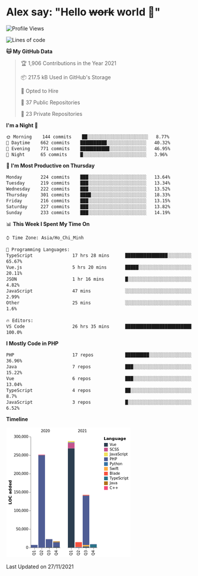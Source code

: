 # Alex say: "Hello ~~work~~ world 🐾"

<!--START_SECTION:waka-->
![Profile Views](http://img.shields.io/badge/Profile%20Views-0-blue)

![Lines of code](https://img.shields.io/badge/From%20Hello%20World%20I%27ve%20Written-752978%20lines%20of%20code-blue)

**🐱 My GitHub Data** 

> 🏆 1,906 Contributions in the Year 2021
 > 
> 📦 217.5 kB Used in GitHub's Storage 
 > 
> 💼 Opted to Hire
 > 
> 📜 37 Public Repositories 
 > 
> 🔑 23 Private Repositories  
 > 
**I'm a Night 🦉** 

```text
🌞 Morning    144 commits    ██░░░░░░░░░░░░░░░░░░░░░░░   8.77% 
🌆 Daytime    662 commits    ██████████░░░░░░░░░░░░░░░   40.32% 
🌃 Evening    771 commits    ███████████░░░░░░░░░░░░░░   46.95% 
🌙 Night      65 commits     █░░░░░░░░░░░░░░░░░░░░░░░░   3.96%

```
📅 **I'm Most Productive on Thursday** 

```text
Monday       224 commits    ███░░░░░░░░░░░░░░░░░░░░░░   13.64% 
Tuesday      219 commits    ███░░░░░░░░░░░░░░░░░░░░░░   13.34% 
Wednesday    222 commits    ███░░░░░░░░░░░░░░░░░░░░░░   13.52% 
Thursday     301 commits    ████░░░░░░░░░░░░░░░░░░░░░   18.33% 
Friday       216 commits    ███░░░░░░░░░░░░░░░░░░░░░░   13.15% 
Saturday     227 commits    ███░░░░░░░░░░░░░░░░░░░░░░   13.82% 
Sunday       233 commits    ███░░░░░░░░░░░░░░░░░░░░░░   14.19%

```


📊 **This Week I Spent My Time On** 

```text
⌚︎ Time Zone: Asia/Ho_Chi_Minh

💬 Programming Languages: 
TypeScript               17 hrs 28 mins      ████████████████░░░░░░░░░   65.67% 
Vue.js                   5 hrs 20 mins       █████░░░░░░░░░░░░░░░░░░░░   20.11% 
JSON                     1 hr 16 mins        █░░░░░░░░░░░░░░░░░░░░░░░░   4.82% 
JavaScript               47 mins             ░░░░░░░░░░░░░░░░░░░░░░░░░   2.99% 
Other                    25 mins             ░░░░░░░░░░░░░░░░░░░░░░░░░   1.6%

🔥 Editors: 
VS Code                  26 hrs 35 mins      █████████████████████████   100.0%

```

**I Mostly Code in PHP** 

```text
PHP                      17 repos            █████████░░░░░░░░░░░░░░░░   36.96% 
Java                     7 repos             ███░░░░░░░░░░░░░░░░░░░░░░   15.22% 
Vue                      6 repos             ███░░░░░░░░░░░░░░░░░░░░░░   13.04% 
TypeScript               4 repos             ██░░░░░░░░░░░░░░░░░░░░░░░   8.7% 
JavaScript               3 repos             █░░░░░░░░░░░░░░░░░░░░░░░░   6.52%

```


**Timeline**

![Chart not found](https://raw.githubusercontent.com/alexzvn/alexzvn/main/charts/bar_graph.png) 


 Last Updated on 27/11/2021
<!--END_SECTION:waka-->
